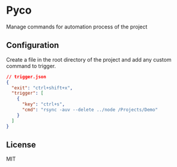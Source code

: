 # Pyco
Manage commands for automation process of the project

## Configuration
Create a file in the root directory of the project and add any custom command to trigger.

``` json
// trigger.json
{
  "exit": "ctrl+shift+x",
  "trigger": [
    {
      "key": "ctrl+s",
      "cmd": "rsync -auv --delete ../node /Projects/Demo"
    }
  ]
}
```


## License

MIT
